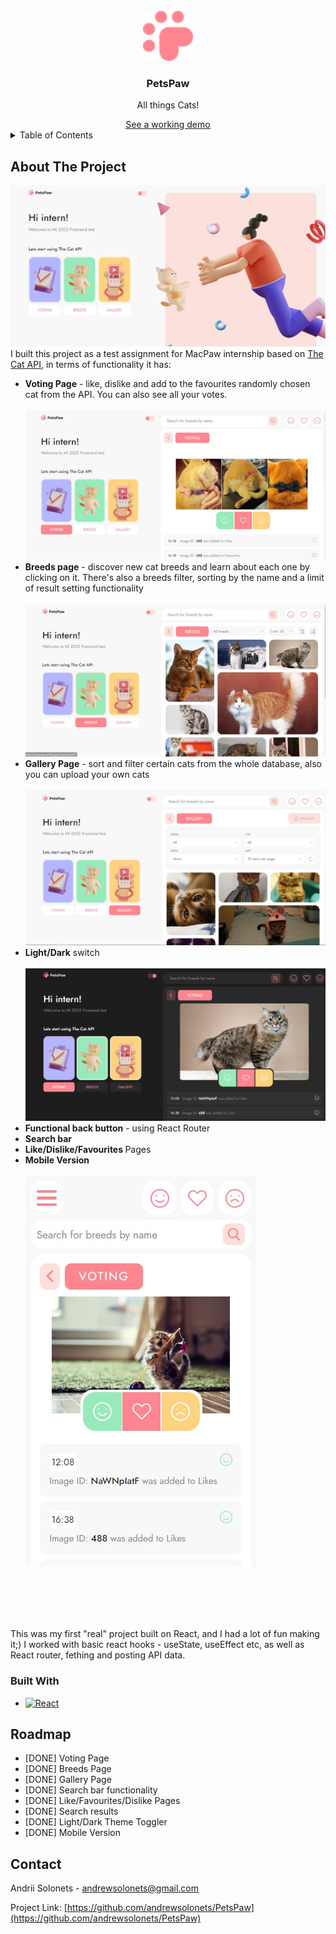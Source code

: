 

<!-- PROJECT LOGO -->
<br />
<div align="center">
  <a href="https://github.com/github_username/repo_name">
    <img src="src/assets/logo2.svg" alt="Logo" width="80" height="80">
  </a>

<h3 align="center">PetsPaw</h3>

  <p align="center">
    All things Cats!
  </p>
   <a href="https://petspaws.netlify.app/">See a working demo</a>
</div>


<!-- TABLE OF CONTENTS -->
<details>
  <summary>Table of Contents</summary>
  <ol>
    <li>
      <a href="#about-the-project">About The Project</a>
      <ul>
        <li><a href="#built-with">Built With</a></li>
      </ul>
    </li>
    <li><a href="#roadmap">Roadmap</a></li>
    <li><a href="#contact">Contact</a></li>
  </ol>
</details>


<!-- ABOUT THE PROJECT -->
## About The Project
<img src=Readme/homepage.jpg/>
I built this project as a test assignment for MacPaw internship based on <a href='https://www.thecatapi.com/'>The Cat API</a>, in terms of functionality it has:

<ul>
  <li> <b>Voting Page</b> - like, dislike and add to the favourites randomly chosen cat from the API. You can also see all your votes.</li>
  <br>
  <img src=Readme/voting.jpg/>
  <br>
  <li> <b>Breeds page</b> - discover new cat breeds and learn about each one by clicking on it. There's also a breeds filter, sorting by the name and a limit of result setting functionality </li>
  <br>
  <img src=Readme/breeds.jpg/>
  <br>
  <li> <b>Gallery Page</b> - sort and filter certain cats from the whole database, also you can upload your own cats </li>
  <br>
  <img src=Readme/gallery.jpg/>
  <br>
    <li> <b>Light/Dark</b> switch </li>
  <br>
  <img src=Readme/nightmode.jpg/>
   <br>
    <li> <b>Functional back button</b> - using React Router </li>
    <li> <b>Search bar </b></li>
    <li> <b>Like/Dislike/Favourites </b>Pages </li>
  <li> <b>Mobile Version</b></li> 
  <br>
  <img src=Readme/mobile.jpg/>
  <br>
</ul>


<br>

<br>

<br>

<br>




This was my first "real" project built on React, and I had a lot of fun making it;) I worked with basic react hooks - useState, useEffect etc, as well as React router, fething and posting API data.


### Built With

* [![React][React.js]][React-url]



<!-- ROADMAP -->
## Roadmap

- [DONE] Voting Page
- [DONE] Breeds Page
- [DONE] Gallery Page
- [DONE] Search bar functionality
- [DONE] Like/Favourites/Dislike Pages
- [DONE] Search results
- [DONE] Light/Dark Theme Toggler
- [DONE] Mobile Version



<!-- CONTACT -->
## Contact

Andrii Solonets - andrewsolonets@gmail.com

Project Link: [https://github.com/andrewsolonets/PetsPaw](https://github.com/andrewsolonets/PetsPaw)


<!-- MARKDOWN LINKS & IMAGES -->
<!-- https://www.markdownguide.org/basic-syntax/#reference-style-links -->
[contributors-shield]: https://img.shields.io/github/contributors/github_username/repo_name.svg?style=for-the-badge
[contributors-url]: https://github.com/github_username/repo_name/graphs/contributors
[forks-shield]: https://img.shields.io/github/forks/github_username/repo_name.svg?style=for-the-badge
[forks-url]: https://github.com/github_username/repo_name/network/members
[stars-shield]: https://img.shields.io/github/stars/github_username/repo_name.svg?style=for-the-badge
[stars-url]: https://github.com/github_username/repo_name/stargazers
[issues-shield]: https://img.shields.io/github/issues/github_username/repo_name.svg?style=for-the-badge
[issues-url]: https://github.com/github_username/repo_name/issues
[license-shield]: https://img.shields.io/github/license/github_username/repo_name.svg?style=for-the-badge
[license-url]: https://github.com/github_username/repo_name/blob/master/LICENSE.txt
[linkedin-shield]: https://img.shields.io/badge/-LinkedIn-black.svg?style=for-the-badge&logo=linkedin&colorB=555
[linkedin-url]: https://linkedin.com/in/linkedin_username
[product-screenshot]: images/screenshot.png
[Next.js]: https://img.shields.io/badge/next.js-000000?style=for-the-badge&logo=nextdotjs&logoColor=white
[Next-url]: https://nextjs.org/
[React.js]: https://img.shields.io/badge/React-20232A?style=for-the-badge&logo=react&logoColor=61DAFB
[React-url]: https://reactjs.org/
[Vue.js]: https://img.shields.io/badge/Vue.js-35495E?style=for-the-badge&logo=vuedotjs&logoColor=4FC08D
[Vue-url]: https://vuejs.org/
[Angular.io]: https://img.shields.io/badge/Angular-DD0031?style=for-the-badge&logo=angular&logoColor=white
[Angular-url]: https://angular.io/
[Svelte.dev]: https://img.shields.io/badge/Svelte-4A4A55?style=for-the-badge&logo=svelte&logoColor=FF3E00
[Svelte-url]: https://svelte.dev/
[Laravel.com]: https://img.shields.io/badge/Laravel-FF2D20?style=for-the-badge&logo=laravel&logoColor=white
[Laravel-url]: https://laravel.com
[Bootstrap.com]: https://img.shields.io/badge/Bootstrap-563D7C?style=for-the-badge&logo=bootstrap&logoColor=white
[Bootstrap-url]: https://getbootstrap.com
[JQuery.com]: https://img.shields.io/badge/jQuery-0769AD?style=for-the-badge&logo=jquery&logoColor=white
[JQuery-url]: https://jquery.com 
